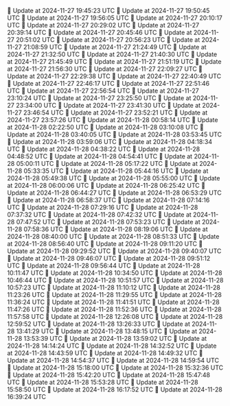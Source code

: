 🔄 Update at 2024-11-27 19:45:23 UTC
🔄 Update at 2024-11-27 19:50:45 UTC
🔄 Update at 2024-11-27 19:56:05 UTC
🔄 Update at 2024-11-27 20:10:17 UTC
🔄 Update at 2024-11-27 20:29:02 UTC
🔄 Update at 2024-11-27 20:39:14 UTC
🔄 Update at 2024-11-27 20:45:46 UTC
🔄 Update at 2024-11-27 20:51:02 UTC
🔄 Update at 2024-11-27 20:56:23 UTC
🔄 Update at 2024-11-27 21:08:59 UTC
🔄 Update at 2024-11-27 21:24:49 UTC
🔄 Update at 2024-11-27 21:32:50 UTC
🔄 Update at 2024-11-27 21:40:30 UTC
🔄 Update at 2024-11-27 21:45:49 UTC
🔄 Update at 2024-11-27 21:51:19 UTC
🔄 Update at 2024-11-27 21:56:30 UTC
🔄 Update at 2024-11-27 22:09:27 UTC
🔄 Update at 2024-11-27 22:29:38 UTC
🔄 Update at 2024-11-27 22:40:49 UTC
🔄 Update at 2024-11-27 22:46:17 UTC
🔄 Update at 2024-11-27 22:51:46 UTC
🔄 Update at 2024-11-27 22:56:54 UTC
🔄 Update at 2024-11-27 23:10:24 UTC
🔄 Update at 2024-11-27 23:25:50 UTC
🔄 Update at 2024-11-27 23:34:00 UTC
🔄 Update at 2024-11-27 23:41:30 UTC
🔄 Update at 2024-11-27 23:46:54 UTC
🔄 Update at 2024-11-27 23:52:21 UTC
🔄 Update at 2024-11-27 23:57:26 UTC
🔄 Update at 2024-11-28 00:58:14 UTC
🔄 Update at 2024-11-28 02:22:50 UTC
🔄 Update at 2024-11-28 03:10:08 UTC
🔄 Update at 2024-11-28 03:40:05 UTC
🔄 Update at 2024-11-28 03:53:45 UTC
🔄 Update at 2024-11-28 03:59:06 UTC
🔄 Update at 2024-11-28 04:18:34 UTC
🔄 Update at 2024-11-28 04:38:22 UTC
🔄 Update at 2024-11-28 04:48:52 UTC
🔄 Update at 2024-11-28 04:54:41 UTC
🔄 Update at 2024-11-28 05:00:11 UTC
🔄 Update at 2024-11-28 05:17:22 UTC
🔄 Update at 2024-11-28 05:33:35 UTC
🔄 Update at 2024-11-28 05:44:16 UTC
🔄 Update at 2024-11-28 05:49:38 UTC
🔄 Update at 2024-11-28 05:55:00 UTC
🔄 Update at 2024-11-28 06:00:06 UTC
🔄 Update at 2024-11-28 06:25:42 UTC
🔄 Update at 2024-11-28 06:44:27 UTC
🔄 Update at 2024-11-28 06:53:29 UTC
🔄 Update at 2024-11-28 06:58:37 UTC
🔄 Update at 2024-11-28 07:14:16 UTC
🔄 Update at 2024-11-28 07:29:16 UTC
🔄 Update at 2024-11-28 07:37:32 UTC
🔄 Update at 2024-11-28 07:42:32 UTC
🔄 Update at 2024-11-28 07:47:52 UTC
🔄 Update at 2024-11-28 07:53:23 UTC
🔄 Update at 2024-11-28 07:58:36 UTC
🔄 Update at 2024-11-28 08:19:06 UTC
🔄 Update at 2024-11-28 08:40:00 UTC
🔄 Update at 2024-11-28 08:51:33 UTC
🔄 Update at 2024-11-28 08:56:40 UTC
🔄 Update at 2024-11-28 09:11:20 UTC
🔄 Update at 2024-11-28 09:29:52 UTC
🔄 Update at 2024-11-28 09:40:07 UTC
🔄 Update at 2024-11-28 09:46:07 UTC
🔄 Update at 2024-11-28 09:51:12 UTC
🔄 Update at 2024-11-28 09:56:44 UTC
🔄 Update at 2024-11-28 10:11:47 UTC
🔄 Update at 2024-11-28 10:34:50 UTC
🔄 Update at 2024-11-28 10:46:44 UTC
🔄 Update at 2024-11-28 10:51:57 UTC
🔄 Update at 2024-11-28 10:57:23 UTC
🔄 Update at 2024-11-28 11:10:12 UTC
🔄 Update at 2024-11-28 11:23:26 UTC
🔄 Update at 2024-11-28 11:29:55 UTC
🔄 Update at 2024-11-28 11:36:24 UTC
🔄 Update at 2024-11-28 11:41:51 UTC
🔄 Update at 2024-11-28 11:47:26 UTC
🔄 Update at 2024-11-28 11:52:36 UTC
🔄 Update at 2024-11-28 11:57:58 UTC
🔄 Update at 2024-11-28 12:26:08 UTC
🔄 Update at 2024-11-28 12:59:52 UTC
🔄 Update at 2024-11-28 13:26:33 UTC
🔄 Update at 2024-11-28 13:41:29 UTC
🔄 Update at 2024-11-28 13:48:15 UTC
🔄 Update at 2024-11-28 13:53:39 UTC
🔄 Update at 2024-11-28 13:59:02 UTC
🔄 Update at 2024-11-28 14:14:24 UTC
🔄 Update at 2024-11-28 14:32:52 UTC
🔄 Update at 2024-11-28 14:43:59 UTC
🔄 Update at 2024-11-28 14:49:32 UTC
🔄 Update at 2024-11-28 14:54:37 UTC
🔄 Update at 2024-11-28 14:59:54 UTC
🔄 Update at 2024-11-28 15:18:00 UTC
🔄 Update at 2024-11-28 15:32:36 UTC
🔄 Update at 2024-11-28 15:42:20 UTC
🔄 Update at 2024-11-28 15:47:48 UTC
🔄 Update at 2024-11-28 15:53:28 UTC
🔄 Update at 2024-11-28 15:58:50 UTC
🔄 Update at 2024-11-28 16:17:52 UTC
🔄 Update at 2024-11-28 16:39:24 UTC

